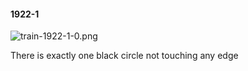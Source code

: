 #### 1922-1
![train-1922-1-0.png](https://github.com/lil-lab/nlvr/raw/master/nlvr/train/images/21/train-1922-1-0.png "train-1922-1-0.png")

There is exactly one black circle not touching any edge